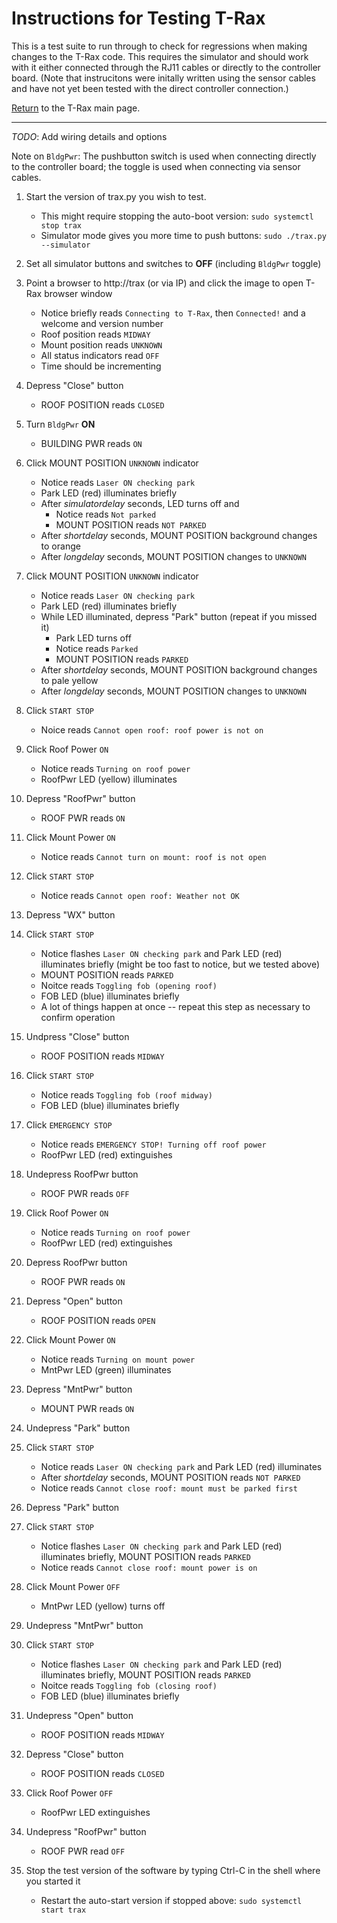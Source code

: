 # Instructions for Testing T-Rax

This is a test suite to run through to check for regressions when making
changes to the T-Rax code.  This requires the simulator and should work
with it either connected through the RJ11 cables or directly to the
controller board.
(Note that instrucitons were initally written using the sensor cables and
have not yet been tested with the direct controller connection.)

[Return](../README.md) to the T-Rax main page.

---

_TODO_: Add wiring details and options

Note on `BldgPwr`: The pushbutton switch is used when connecting directly to the controller board;
the toggle is used when connecting via sensor cables.

1. Start the version of trax.py you wish to test.
   * This might require stopping the auto-boot version:
      `sudo systemctl stop trax`
   * Simulator mode gives you more time to push buttons:
      `sudo ./trax.py --simulator`

1. Set all simulator buttons and switches to __OFF__ (including `BldgPwr` toggle)

1. Point a browser to http://trax (or via IP) and click the image to open T-Rax browser window
   * Notice briefly reads `Connecting to T-Rax`, then `Connected!` and a welcome and version number
   * Roof position reads `MIDWAY`
   * Mount position reads `UNKNOWN`
   * All status indicators read `OFF`
   * Time should be incrementing

1. Depress "Close" button
   * ROOF POSITION reads `CLOSED`

1. Turn `BldgPwr` __ON__
   * BUILDING PWR reads `ON`

1. Click MOUNT POSITION `UNKNOWN` indicator
   * Notice reads `Laser ON checking park`
   * Park LED (red) illuminates briefly
   * After _simulatordelay_ seconds, LED turns off and
     * Notice reads `Not parked`
     * MOUNT POSITION reads `NOT PARKED`
   * After _shortdelay_ seconds, MOUNT POSITION background changes to orange
   * After _longdelay_ seconds, MOUNT POSITION changes to `UNKNOWN`

1. Click MOUNT POSITION `UNKNOWN` indicator
   * Notice reads `Laser ON checking park`
   * Park LED (red) illuminates briefly
   * While LED illuminated, depress "Park" button (repeat if you missed it)
     * Park LED turns off
     * Notice reads `Parked`
     * MOUNT POSITION reads `PARKED`
   * After _shortdelay_ seconds, MOUNT POSITION background changes to pale yellow
   * After _longdelay_ seconds, MOUNT POSITION changes to `UNKNOWN`

1. Click `START STOP`
   * Noice reads `Cannot open roof: roof power is not on`

1. Click Roof Power `ON`
   * Notice reads `Turning on roof power`
   * RoofPwr LED (yellow) illuminates

1. Depress "RoofPwr" button
   * ROOF PWR reads `ON`

1. Click Mount Power `ON`
   * Notice reads `Cannot turn on mount: roof is not open`

1. Click `START STOP`
   * Notice reads `Cannot open roof: Weather not OK`

1. Depress "WX" button

1. Click `START STOP`
   * Notice flashes `Laser ON checking park` and Park LED (red) illuminates briefly
     (might be too fast to notice, but we tested above)
   * MOUNT POSITION reads `PARKED`
   * Noitce reads `Toggling fob (opening roof)`
   * FOB LED (blue) illuminates briefly
   * A lot of things happen at once -- repeat this step as necessary to confirm operation

1. Undpress "Close" button
   * ROOF POSITION reads `MIDWAY`

1. Click `START STOP`
   * Notice reads `Toggling fob (roof midway)`
   * FOB LED (blue) illuminates briefly

1. Click `EMERGENCY STOP`
   * Notice reads `EMERGENCY STOP! Turning off roof power`
   * RoofPwr LED (red) extinguishes

1. Undepress RoofPwr button
   * ROOF PWR reads `OFF`

1. Click Roof Power `ON`
   * Notice reads `Turning on roof power`
   * RoofPwr LED (red) extinguishes

1. Depress RoofPwr button
   * ROOF PWR reads `ON`

1. Depress "Open" button
   * ROOF POSITION reads `OPEN`

1. Click Mount Power `ON`
   * Notice reads `Turning on mount power`
   * MntPwr LED (green) illuminates

1. Depress "MntPwr" button
   * MOUNT PWR reads `ON`

1. Undepress "Park" button

1. Click `START STOP`
   * Notice reads `Laser ON checking park` and Park LED (red) illuminates
   * After _shortdelay_ seconds, MOUNT POSITION reads `NOT PARKED`
   * Notice reads `Cannot close roof: mount must be parked first`

1. Depress "Park" button

1. Click `START STOP`
   * Notice flashes `Laser ON checking park` and Park LED (red) illuminates briefly, MOUNT POSITION reads `PARKED`
   * Notice reads `Cannot close roof: mount power is on`

1. Click Mount Power `OFF`
   * MntPwr LED (yellow) turns off

1. Undepress "MntPwr" button

1. Click `START STOP`
   * Notice flashes `Laser ON checking park` and Park LED (red) illuminates briefly,  MOUNT POSITION reads `PARKED`
   * Noitce reads `Toggling fob (closing roof)`
   * FOB LED (blue) illuminates briefly

1. Undepress "Open" button
   * ROOF POSITION reads `MIDWAY`

1. Depress "Close" button
   * ROOF POSITION reads `CLOSED`

1. Click Roof Power `OFF`
   * RoofPwr LED extinguishes

1. Undepress "RoofPwr" button
   * ROOF PWR read `OFF`

1. Stop the test version of the software by typing Ctrl-C in the shell where you started it
   * Restart the auto-start version if stopped above: 
      `sudo systemctl start trax`
